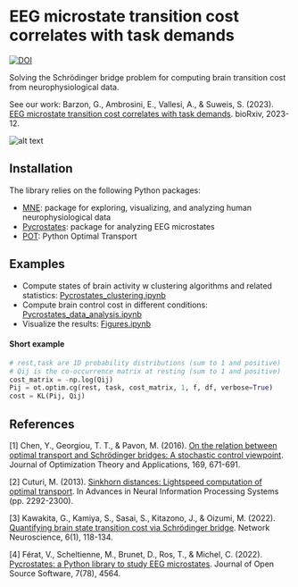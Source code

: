 # EEG microstate transition cost correlates with task demands

[![DOI](https://zenodo.org/badge/DOI/10.5281/zenodo.13709700.svg)](https://doi.org/10.5281/zenodo.13709700)

Solving the Schr&ouml;dinger bridge problem for computing brain transition cost from neurophysiological data.

See our work: Barzon, G., Ambrosini, E., Vallesi, A., & Suweis, S. (2023). [EEG microstate transition cost correlates with task demands](https://www.biorxiv.org/content/10.1101/2023.12.07.570625v2.abstract). bioRxiv, 2023-12.

![alt text](/../master/images/figure1.png?raw=true)

## Installation

The library relies on the following Python packages:
- [MNE](https://mne.tools/stable/index.html): package for exploring, visualizing, and analyzing human neurophysiological data
- [Pycrostates](https://pycrostates.readthedocs.io/en/latest/): package for analyzing EEG microstates
- [POT](https://github.com/PythonOT/POT): Python Optimal Transport

## Examples

* Compute states of brain activity w clustering algorithms and related statistics: [Pycrostates_clustering.ipynb](/../master/Pycrostates_clustering.ipynb)
* Compute brain control cost in different conditions: [Pycrostates_data_analysis.ipynb](/../master/Pycrostates_data_analysis.ipynb)
* Visualize the results: [Figures.ipynb](/../master/Figures.ipynb)

#### Short example

```python
# rest,task are 1D probability distributions (sum to 1 and positive)
# Qij is the co-occurrence matrix at resting (sum to 1 and positive)
cost_matrix = -np.log(Qij)
Pij = ot.optim.cg(rest, task, cost_matrix, 1, f, df, verbose=True)
cost = KL(Pij, Qij)
```

## References

[1] Chen, Y., Georgiou, T. T., & Pavon, M. (2016). [On the relation between optimal transport and Schrödinger bridges: A stochastic control viewpoint](https://link.springer.com/article/10.1007/s10957-015-0803-z). Journal of Optimization Theory and Applications, 169, 671-691.

[2] Cuturi, M. (2013). [Sinkhorn distances: Lightspeed computation of optimal transport](https://arxiv.org/pdf/1306.0895.pdf). In Advances in Neural Information Processing Systems (pp. 2292-2300).

[3] Kawakita, G., Kamiya, S., Sasai, S., Kitazono, J., & Oizumi, M. (2022). [Quantifying brain state transition cost via Schrödinger bridge](https://direct.mit.edu/netn/article/6/1/118/107814/Quantifying-brain-state-transition-cost-via). Network Neuroscience, 6(1), 118-134.

[4] Férat, V., Scheltienne, M., Brunet, D., Ros, T., & Michel, C. (2022). [Pycrostates: a Python library to study EEG microstates](https://joss.theoj.org/papers/10.21105/joss.04564). Journal of Open Source Software, 7(78), 4564.
